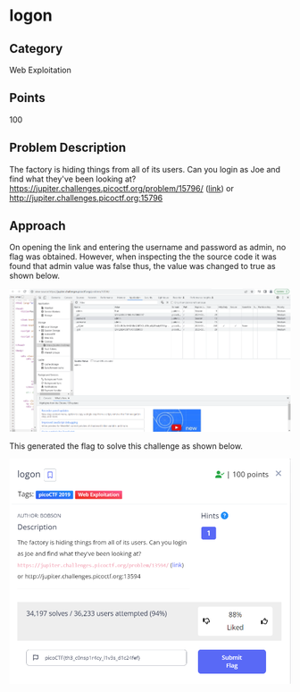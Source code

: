 # logon

## Category
Web Exploitation

## Points
100

## Problem Description
The factory is hiding things from all of its users. Can you login as Joe and find what they've been looking at? 
https://jupiter.challenges.picoctf.org/problem/15796/ ([link](https://jupiter.challenges.picoctf.org/problem/15796/)) or http://jupiter.challenges.picoctf.org:15796


## Approach
On opening the link and entering the username and password as admin, no flag was obtained. However, when inspecting the the source code it was found that admin value was false thus, the value was changed to true as shown below.

![Alt text](/logon1.png)

This generated the flag to solve this challenge as shown below.

![Alt text](/logon.png)
